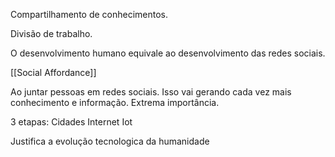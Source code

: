Compartilhamento de conhecimentos. 

Divisão de trabalho.

O desenvolvimento humano equivale ao desenvolvimento das redes sociais. 

[[Social Affordance]]

Ao juntar pessoas em redes sociais. Isso vai gerando cada vez mais conhecimento e informação. Extrema importância.


3 etapas:
Cidades
Internet
Iot


Justifica a evolução tecnologica da humanidade